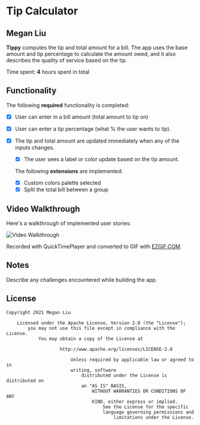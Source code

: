 # Tip Calculator

## Megan Liu

**Tippy** computes the tip and total amount for a bill. The app uses the base
amount and tip percentage to calculate the amount owed, and it also describes
the quality of service based on the tip.

Time spent: **4** hours spent in total

## Functionality 

The following **required** functionality is completed:

* [x] User can enter in a bill amount (total amount to tip on)
* [x] User can enter a tip percentage (what % the user wants to tip).
* [x] The tip and total amount are updated immediately when any of the inputs
  changes.
  * [x] The user sees a label or color update based on the tip amount. 

  The following **extensions** are implemented:

  * [x] Custom colors palette selected
  * [x] Split the total bill between a group 

## Video Walkthrough

Here's a walkthrough of implemented user stories:

<img src='http://i.imgur.com/azral1n.gif' title='Video
Walkthrough' width='' alt='Video Walkthrough' />


Recorded with QuickTimePlayer and converted to GIF with [EZGIF.COM](https://ezgif.com/).

## Notes

Describe any challenges encountered while building the app.

## License

    Copyright 2021 Megan Liu

        Licensed under the Apache License, Version 2.0 (the "License");
            you may not use this file except in compliance with the License.
                You may obtain a copy of the License at

                        http://www.apache.org/licenses/LICENSE-2.0

                            Unless required by applicable law or agreed to in
                            writing, software
                                distributed under the License is distributed on
                                an "AS IS" BASIS,
                                    WITHOUT WARRANTIES OR CONDITIONS OF ANY
                                    KIND, either express or implied.
                                        See the License for the specific
                                        language governing permissions and
                                            limitations under the License.
